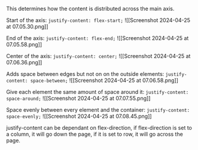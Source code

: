 This determines how the content is distributed across the main axis. 

Start of the axis:
`justify-content: flex-start;`
![[Screenshot 2024-04-25 at 07.05.30.png]]

End of the axis:
`justify-content: flex-end;`
![[Screenshot 2024-04-25 at 07.05.58.png]]

Center of the axis:
`justify-content: center;`
![[Screenshot 2024-04-25 at 07.06.36.png]]


Adds space between edges but not on on the outside elements:
`justify-content: space-between;`
![[Screenshot 2024-04-25 at 07.06.58.png]]

Give each element the same amount of space around it:
`justify-content: space-around;`
![[Screenshot 2024-04-25 at 07.07.55.png]]

Space evenly between every element and the container:
`justify-content: space-evenly;`
![[Screenshot 2024-04-25 at 07.08.45.png]]

justify-content can be dependant on flex-direction, if flex-direction is set to a column, it will go down the page, if it is set to row, it will go across the page. 